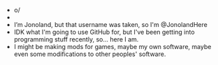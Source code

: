 - o/
- 
- I’m Jonoland, but that username was taken, so I'm @JonolandHere
- IDK what I'm going to use GitHub for, but I've been getting into programming stuff recently, so... here I am.
- I might be making mods for games, maybe my own software, maybe even some modifications to other peoples' software.

<!---
JonolandHere/JonolandHere is a ✨ special ✨ repository because its `README.md` (this file) appears on your GitHub profile.
You can click the Preview link to take a look at your changes.
--->
